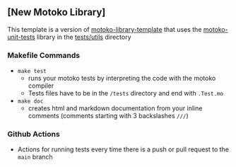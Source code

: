 ## [New Motoko Library]
This template is a version of [motoko-library-template](https://github.com/kritzcreek/motoko-library-template) that uses the [motoko-unit-tests](https://github.com/krpeacock/motoko-unit-tests) library in the [tests/utils](./tests/utils/ActorSpec.mo) directory

### Makefile Commands
- `make test` 
  - runs your motoko tests by interpreting the code with the motoko compiler
  - Tests files have to be in the `/tests` directory and end with `.Test.mo`
- `make doc` 
  - creates html and markdown documentation from your inline comments (comments starting with 3 backslashes `///`)

### Github Actions
- Actions for running tests every time there is a push or pull request to the `main` branch
